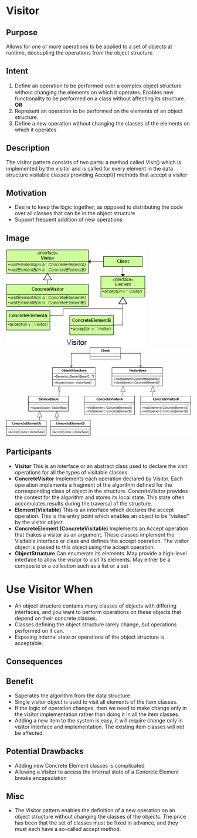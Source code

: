 # Visitor #

## Purpose ##

Allows for one or more operations to be applied to a set of objects at runtime, decoupling the operations from the object structure.

## Intent ##

1. Deﬁne an operation to be performed over a complex object structure without changing the elements on which it operates.	Enables new functionality to be performed on a class without affecting its structure.
**OR**
2. Represent an operation to be performed on the elements of an object structure.
3. Define a new operation without changing the classes of the elements on which it operates

## Description ##

The visitor pattern consists of two parts:
a method called Visit() which is implemented by the visitor and is called for every element in the data structure
visitable classes providing Accept() methods that accept a visitor

## Motivation ##

+ Desire to keep the logic together; as opposed to distributing the code over all classes that can be in the object structure
+ Support frequent addition of new operations

## Image ##

![alt text](./Images/Visitor-1.md.png "Visitor")
![alt text](./Images/Visitor-2.md.png "Visitor")

## Participants ##

+ **Visitor**
This is an interface or an abstract class used to declare the visit operations for all the types of visitable classes.
+ **ConcreteVisitor**
Implements each operation declared by Visitor. Each operation implements a fragment of the algorithm defined for the corresponding class of object in the structure. ConcreteVisitor provides the context for the algorithm and stores its local state. This state often accumulates results during the traversal of the structure.
+ **Element(Visitable)**
This is an interface which declares the accept operation. This is the entry point which enables an object to be “visited” by the visitor object.
+ **ConcreteElement (ConcreteVisitable)**
Implements an Accept operation that thakes a visitor as an argument. These classes implement the Visitable interface or class and defines the accept operation. The visitor object is passed to this object using the accept operation.
+ **ObjectStructure**
Can enumerate its elements.
May provide a high-level interface to allow the visitor to visit its elements.
May either be a composite or a collection such as a list or a set

# Use Visitor When ##

+ An object structure contains many classes of objects with differing interfaces, and you want to perform operations on these
objects that depend on their concrete classes.
+ Classes defining the object structure rarely change, but operations performed on it can.
+ Exposing internal state or operations of the object structure is acceptable.

## Consequences ##

## Benefit ##

+ Saperates the algorithm from the data structure
+ Single visitor object is used to visit all elements of the Item classes.
+ If the logic of operation changes, then we need to make change only in the visitor implementation rather than doing it in all the item classes.
+ Adding a new item to the system is easy, it will require change only in visitor interface and implementation. The existing item classes will not be affected.

## Potential Drawbacks ##

+ Adding new Concrete Element classes is complicated
+ Allowing a Visitor to access the internal state of a Concrete Element breaks encapsulation

## Misc ##

+ The Visitor pattern enables the definition of a new operation on an object structure without changing the classes of the objects. The price has been that the set of classes must be fixed in advance, and they must each have a so-called accept method.
